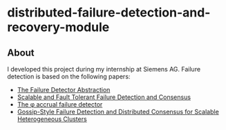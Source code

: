 # distributed-failure-detection-and-recovery-module

## About

I developed this project during my internship at Siemens AG. Failure detection is based on the following papers:

  * [The Failure Detector Abstraction](https://www.researchgate.net/publication/41939126_The_Failure_Detector_Abstraction)
  * [Scalable and Fault Tolerant Failure Detection and Consensus](https://www.researchgate.net/publication/299864842_Scalable_and_Fault_Tolerant_Failure_Detection_and_Consensus)
  * [The φ accrual failure detector](https://www.researchgate.net/publication/29682135_The_ph_accrual_failure_detector)
  * [Gossip-Style Failure Detection and Distributed Consensus for Scalable Heterogeneous Clusters](https://www.researchgate.net/publication/220405937_Gossip-Style_Failure_Detection_and_Distributed_Consensus_for_Scalable_Heterogeneous_Clusters)
